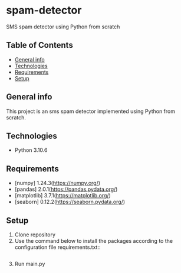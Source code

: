 # spam-detector
SMS spam detector using Python from scratch

## Table of Contents
* [General info](#general-info)
* [Technologies](#technologies)
* [Requirements](#requirements)
* [Setup](#setup)

## General info
This project is an sms spam detector implemented using Python from scratch.

## Technologies
* Python 3.10.6

## Requirements
* [numpy] 1.24.3(https://numpy.org/)
* [pandas] 2.0.1(https://pandas.pydata.org/)
* [matplotlib] 3.7.1(https://matplotlib.org/)
* [seaborn] 0.12.2(https://seaborn.pydata.org/)

## Setup
1. Clone repository
2. Use the command below to install the packages according to the configuration file requirements.txt::
```pip install -r requirements.txt
```
3. Run main.py